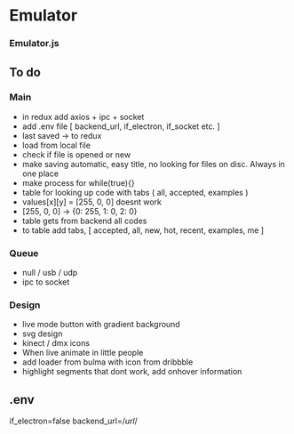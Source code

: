 # Emulator

### Emulator.js
## To do

### Main
- in redux add axios + ipc + socket
- add .env file [ backend_url, if_electron, if_socket etc. ]
- last saved -> to redux
- load from local file 
- check if file is opened or new
- make saving automatic, easy title, no looking for files on disc. Always in one place
- make process for while(true){} 
- table for looking up code with tabs ( all, accepted, examples )
- values[x][y] = [255, 0, 0] doesnt work
- [255, 0, 0] -> {0: 255, 1: 0, 2: 0}
- table gets from backend all codes
- to table add tabs, [ accepted, all, new, hot, recent, examples, me ]

### Queue
- null / usb / udp 
- ipc to socket

### Design
- live mode button with gradient background
- svg design
- kinect / dmx icons
- When live animate in little people
- add loader from bulma with icon from dribbble
- highlight segments that dont work, add onhover information

## .env
if_electron=false
backend_url=/*url*/